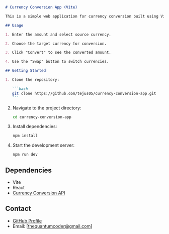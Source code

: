 ````markdown
# Currency Conversion App (Vite)

This is a simple web application for currency conversion built using Vite. Users can enter an amount, select source and target currencies, and view the converted amount in real-time.

## Usage

1. Enter the amount and select source currency.

2. Choose the target currency for conversion.

3. Click "Convert" to see the converted amount.

4. Use the "Swap" button to switch currencies.

## Getting Started

1. Clone the repository:

   ```bash
   git clone https://github.com/tejus05/currency-conversion-app.git
   ```
````

2. Navigate to the project directory:

   ```bash
   cd currency-conversion-app
   ```

3. Install dependencies:

   ```bash
   npm install
   ```

4. Start the development server:

   ```bash
   npm run dev
   ```

## Dependencies

- Vite
- React
- [Currency Conversion API](https://cdn.jsdelivr.net/gh/fawazahmed0/currency-api@1/latest/currencies/usd.json)

## Contact

- [GitHub Profile](https://github.com/tejus05)
- Email: [thequantumcoder@gmail.com]
